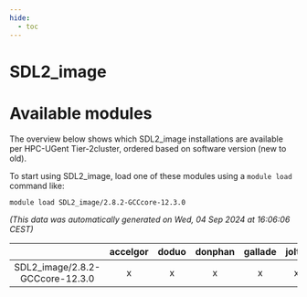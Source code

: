 ```yaml
---
hide:
  - toc
---
```


SDL2_image
==========

# Available modules


The overview below shows which SDL2_image installations are available per HPC-UGent Tier-2cluster, ordered based on software version (new to old).

To start using SDL2_image, load one of these modules using a `module load` command like:

```shell
module load SDL2_image/2.8.2-GCCcore-12.3.0
```

*(This data was automatically generated on Wed, 04 Sep 2024 at 16:06:06 CEST)*  

| |accelgor|doduo|donphan|gallade|joltik|shinx|skitty|
| :---: | :---: | :---: | :---: | :---: | :---: | :---: | :---: |
|SDL2_image/2.8.2-GCCcore-12.3.0|x|x|x|x|x|x|x|
